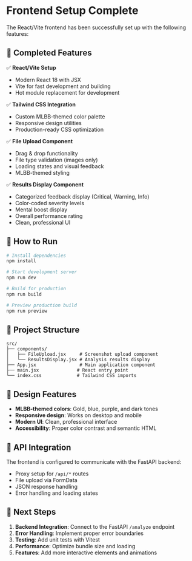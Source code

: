 # Frontend Setup Complete

The React/Vite frontend has been successfully set up with the following features:

## 🎯 Completed Features

✅ **React/Vite Setup**
- Modern React 18 with JSX
- Vite for fast development and building
- Hot module replacement for development

✅ **Tailwind CSS Integration**
- Custom MLBB-themed color palette
- Responsive design utilities
- Production-ready CSS optimization

✅ **File Upload Component**
- Drag & drop functionality
- File type validation (images only)
- Loading states and visual feedback
- MLBB-themed styling

✅ **Results Display Component**
- Categorized feedback display (Critical, Warning, Info)
- Color-coded severity levels
- Mental boost display
- Overall performance rating
- Clean, professional UI

## 🚀 How to Run

```bash
# Install dependencies
npm install

# Start development server
npm run dev

# Build for production
npm run build

# Preview production build
npm run preview
```

## 📁 Project Structure

```
src/
├── components/
│   ├── FileUpload.jsx     # Screenshot upload component
│   └── ResultsDisplay.jsx # Analysis results display
├── App.jsx                # Main application component
├── main.jsx              # React entry point
└── index.css             # Tailwind CSS imports
```

## 🎨 Design Features

- **MLBB-themed colors**: Gold, blue, purple, and dark tones
- **Responsive design**: Works on desktop and mobile
- **Modern UI**: Clean, professional interface
- **Accessibility**: Proper color contrast and semantic HTML

## 🔗 API Integration

The frontend is configured to communicate with the FastAPI backend:
- Proxy setup for `/api/*` routes
- File upload via FormData
- JSON response handling
- Error handling and loading states

## 🧪 Next Steps

1. **Backend Integration**: Connect to the FastAPI `/analyze` endpoint
2. **Error Handling**: Implement proper error boundaries
3. **Testing**: Add unit tests with Vitest
4. **Performance**: Optimize bundle size and loading
5. **Features**: Add more interactive elements and animations